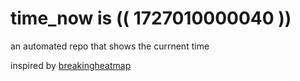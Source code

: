 # time_now is (( 1727010000040 ))

an automated repo that shows the currnent time

inspired by [breakingheatmap](https://github.com/breakingheatmap/breakingheatmap)